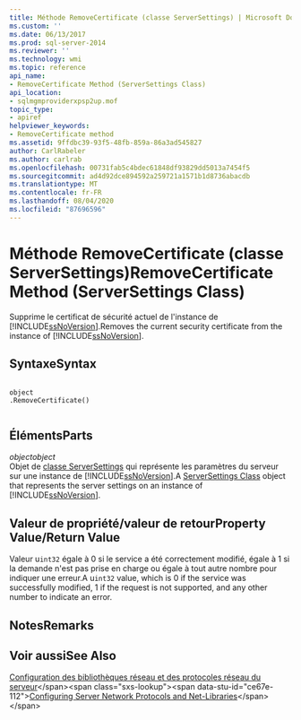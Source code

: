 ```yaml
---
title: Méthode RemoveCertificate (classe ServerSettings) | Microsoft Docs
ms.custom: ''
ms.date: 06/13/2017
ms.prod: sql-server-2014
ms.reviewer: ''
ms.technology: wmi
ms.topic: reference
api_name:
- RemoveCertificate Method (ServerSettings Class)
api_location:
- sqlmgmproviderxpsp2up.mof
topic_type:
- apiref
helpviewer_keywords:
- RemoveCertificate method
ms.assetid: 9ffdbc39-93f5-48fb-859a-86a3ad545827
author: CarlRabeler
ms.author: carlrab
ms.openlocfilehash: 00731fab5c4bdec61848df93829dd5013a7454f5
ms.sourcegitcommit: ad4d92dce894592a259721a1571b1d8736abacdb
ms.translationtype: MT
ms.contentlocale: fr-FR
ms.lasthandoff: 08/04/2020
ms.locfileid: "87696596"
---
```

# <a name="removecertificate-method-serversettings-class"></a><span data-ttu-id="ce67e-102">Méthode RemoveCertificate (classe ServerSettings)</span><span class="sxs-lookup"><span data-stu-id="ce67e-102">RemoveCertificate Method (ServerSettings Class)</span></span>
  <span data-ttu-id="ce67e-103">Supprime le certificat de sécurité actuel de l'instance de [!INCLUDE[ssNoVersion](../../../includes/ssnoversion-md.md)].</span><span class="sxs-lookup"><span data-stu-id="ce67e-103">Removes the current security certificate from the instance of [!INCLUDE[ssNoVersion](../../../includes/ssnoversion-md.md)].</span></span>  
  
## <a name="syntax"></a><span data-ttu-id="ce67e-104">Syntaxe</span><span class="sxs-lookup"><span data-stu-id="ce67e-104">Syntax</span></span>  
  
```  
  
object  
.RemoveCertificate()  
  
```  
  
## <a name="parts"></a><span data-ttu-id="ce67e-105">Éléments</span><span class="sxs-lookup"><span data-stu-id="ce67e-105">Parts</span></span>  
 <span data-ttu-id="ce67e-106">*object*</span><span class="sxs-lookup"><span data-stu-id="ce67e-106">*object*</span></span>  
 <span data-ttu-id="ce67e-107">Objet de [classe ServerSettings](serversettings-class.md) qui représente les paramètres du serveur sur une instance de [!INCLUDE[ssNoVersion](../../../includes/ssnoversion-md.md)].</span><span class="sxs-lookup"><span data-stu-id="ce67e-107">A [ServerSettings Class](serversettings-class.md) object that represents the server settings on an instance of [!INCLUDE[ssNoVersion](../../../includes/ssnoversion-md.md)].</span></span>  
  
## <a name="property-valuereturn-value"></a><span data-ttu-id="ce67e-108">Valeur de propriété/valeur de retour</span><span class="sxs-lookup"><span data-stu-id="ce67e-108">Property Value/Return Value</span></span>  
 <span data-ttu-id="ce67e-109">Valeur u`int32` égale à 0 si le service a été correctement modifié, égale à 1 si la demande n'est pas prise en charge ou égale à tout autre nombre pour indiquer une erreur.</span><span class="sxs-lookup"><span data-stu-id="ce67e-109">A u`int32` value, which is 0 if the service was successfully modified, 1 if the request is not supported, and any other number to indicate an error.</span></span>  
  
## <a name="remarks"></a><span data-ttu-id="ce67e-110">Notes</span><span class="sxs-lookup"><span data-stu-id="ce67e-110">Remarks</span></span>  
  
## <a name="see-also"></a><span data-ttu-id="ce67e-111">Voir aussi</span><span class="sxs-lookup"><span data-stu-id="ce67e-111">See Also</span></span>  
 <span data-ttu-id="ce67e-112">[Configuration des bibliothèques réseau et des protocoles réseau du serveur](https://msdn.microsoft.com/library/ms177485\(v=sql.100\).aspx)</span><span class="sxs-lookup"><span data-stu-id="ce67e-112">[Configuring Server Network Protocols and Net-Libraries](https://msdn.microsoft.com/library/ms177485\(v=sql.100\).aspx)</span></span>  
  
  
